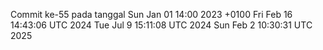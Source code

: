Commit ke-55 pada tanggal Sun Jan 01 14:00 2023 +0100
Fri Feb 16 14:43:06 UTC 2024
Tue Jul  9 15:11:08 UTC 2024
Sun Feb  2 10:30:31 UTC 2025
